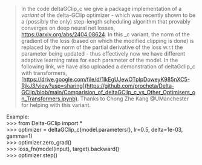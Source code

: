 > In the code deltaGClip_c we give a package implementation of a *variant* of the delta-GClip optimizer - which was recently shown to be a (possibly the only) step-length scheduling algorithm that provably converges on deep neural net losses, https://arxiv.org/abs/2404.08624. In this _c variant, the norm of the gradient of the loss (based on which the modified clipping is done) is replaced by the norm of the partial derivative of the loss w.r.t the parameter being updated - thus effectively now we have different adaptive learning rates for each parameter of the model. In the following link, we have also uploaded a demonstration of deltaGclip_c with transformers,
[https://drive.google.com/file/d/1lkEgUJewOTpIpDoweyK985nXC5-RjkJ3/view?usp=sharing](https://github.com/procheta/Delta-GClip/blob/main/Comparision_of_deltaGClip_c_vs_Other_Optimisers_on_Transformers.ipynb). Thanks to Chong Zhe Kang @UManchester for helping with this variant.

Example: <br/>
                >>> from Delta-GClip import * <br/>
                >>> optimizer = deltaGClip_c(model.parameters(), lr=0.5, delta=1e-03, gamma=1) <br/>
                >>> optimizer.zero_grad() <br/>
                >>> loss_fn(model(input), target).backward() <br/>
                >>> optimizer.step()<br/>

       


